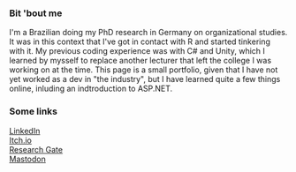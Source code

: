 ### Bit 'bout me
I'm a Brazilian doing my PhD research in Germany on organizational studies. It was in this context that I've got in contact with R and started tinkering with it. My previous coding experience was with C# and Unity, which I learned by mysself to replace another lecturer that left the college I was working on at the time. This page is a small portfolio, given that I have not yet worked as a dev in "the industry", but I have learned quite a few things online, inluding an indtroduction to ASP.NET.

### Some links
<a href="https://www.linkedin.com/in/vasconcellos-godoy"> LinkedIn </a> <br>
<a href="https://jey-snow.itch.io/"> Itch.io </a> <br>
<a href="https://www.researchgate.net/profile/Joao-Godoy"> Research Gate </a> <br>
<a href="https://dftba.club/@Jey_snow"> Mastodon </a>
